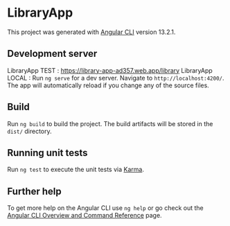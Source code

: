 # LibraryApp

This project was generated with [Angular CLI](https://github.com/angular/angular-cli) version 13.2.1.

## Development server

LibraryApp TEST : https://library-app-ad357.web.app/library
LibraryApp LOCAL :
Run `ng serve` for a dev server. Navigate to `http://localhost:4200/`. The app will automatically reload if you change any of the source files.

## Build

Run `ng build` to build the project. The build artifacts will be stored in the `dist/` directory.

## Running unit tests

Run `ng test` to execute the unit tests via [Karma](https://karma-runner.github.io).

## Further help

To get more help on the Angular CLI use `ng help` or go check out the [Angular CLI Overview and Command Reference](https://angular.io/cli) page.

